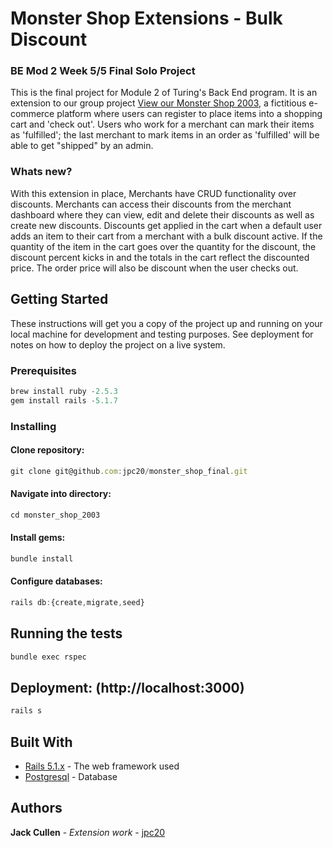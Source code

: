 # Monster Shop Extensions - Bulk Discount
### BE Mod 2 Week 5/5 Final Solo Project

This is the final project for Module 2 of Turing's Back End program. It is an extension to our group project <a href="https://github.com/jpc20/monster_shop_2003">View our Monster Shop 2003</a>, a fictitious e-commerce platform where users can register to place items into a shopping cart and 'check out'. Users who work for a merchant can mark their items as 'fulfilled'; the last merchant to mark items in an order as 'fulfilled' will be able to get "shipped" by an admin.  

### Whats new?
With this extension in place, Merchants have CRUD functionality over discounts. Merchants can access their discounts from the merchant dashboard where they can view, edit and delete their discounts as well as create new discounts. Discounts get applied in the cart when a default user adds an item to their cart from a merchant with a bulk discount active. If the quantity of the item in the cart goes over the quantity for the discount, the discount percent kicks in and the totals in the cart reflect the discounted price. The order price will also be discount when the user checks out.

## Getting Started

These instructions will get you a copy of the project up and running on your local machine for development and testing purposes. See deployment for notes on how to deploy the project on a live system.

### Prerequisites

```javascript
brew install ruby -2.5.3
gem install rails -5.1.7
```

### Installing

#### Clone repository:
```javascript
git clone git@github.com:jpc20/monster_shop_final.git
```
#### Navigate into directory:
```javascript
cd monster_shop_2003
```
#### Install gems:
```javascript
bundle install
```
#### Configure databases:
```javascript
rails db:{create,migrate,seed}
```

## Running the tests

```javascript
bundle exec rspec
```

## Deployment: (http://localhost:3000)

```javascript
rails s
```

## Built With

* [Rails 5.1.x](https://guides.rubyonrails.org/) - The web framework used
* [Postgresql](https://www.postgresql.org/) - Database


## Authors

**Jack Cullen** - *Extension work* - [jpc20](https://github.com/jpc20)
